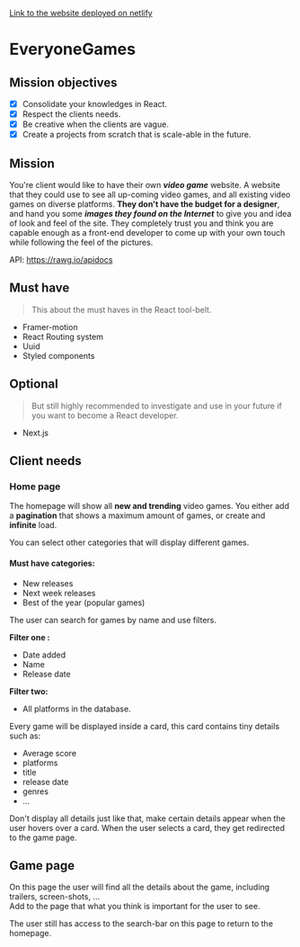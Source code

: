 [Link to the website deployed on netlify](https://everyonegames-crolweb.netlify.app/)

# EveryoneGames

## Mission objectives

- [x] Consolidate your knowledges in React.
- [x] Respect the clients needs.
- [x] Be creative when the clients are vague.
- [x] Create a projects from scratch that is scale-able in the future.

## Mission

You're client would like to have their own **_video game_** website. A website that they could use to see all up-coming video games, and all existing video games on diverse platforms. **They don't have the budget for a designer**, and hand you some **_images they found on the Internet_** to give you and idea of look and feel of the site.
They completely trust you and think you are capable enough as a front-end developer to come up with your own touch while following the feel of the pictures.

API: https://rawg.io/apidocs

## Must have

> This about the must haves in the React tool-belt.

- Framer-motion
- React Routing system
- Uuid
- Styled components

## Optional

> But still highly recommended to investigate and use in your future if you want to become a React developer.

- Next.js

## Client needs

### Home page

The homepage will show all **new and trending** video games.
You either add a **pagination** that shows a maximum amount of games, or create and **infinite** load.

You can select other categories that will display different games.

#### Must have categories:

- New releases
- Next week releases
- Best of the year (popular games)

The user can search for games by name and use filters.

**Filter one :**

- Date added
- Name
- Release date

**Filter two:**

- All platforms in the database.

Every game will be displayed inside a card, this card contains tiny details such as:

- Average score
- platforms
- title
- release date
- genres
- ...

Don't display all details just like that, make certain details appear when the user hovers over a card.
When the user selects a card, they get redirected to the game page.

## Game page

On this page the user will find all the details about the game, including trailers, screen-shots, ...  
Add to the page that what you think is important for the user to see.

The user still has access to the search-bar on this page to return to the homepage.


